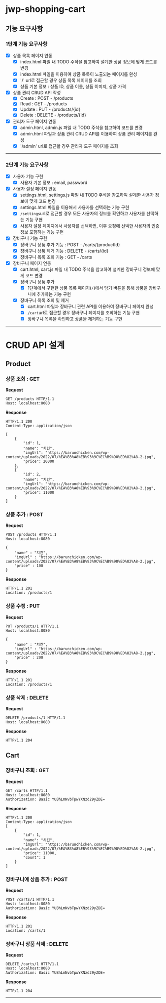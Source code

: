 # jwp-shopping-cart

## 기능 요구사항

### 1단계 기능 요구사항

- [x] 상품 목록 페이지 연동
    - [x] index.html 파일 내 TODO 주석을 참고하여 설계한 상품 정보에 맞게 코드를 변경
    - [x] index.html 파일을 이용하여 상품 목록이 노출되는 페이지를 완성
    - [x] '/' url로 접근할 경우 상품 목록 페이지를 조회
    - [x] 상품 기본 정보 : 상품 ID, 상품 이름, 상품 이미지, 상품 가격
- [x] 상품 관리 CRUD API 작성
    - [x] Create : POST - /products
    - [x] Read : GET - /products
    - [x] Update : PUT - /products/{id}
    - [x] Delete : DELETE - /products/{id}
- [x] 관리자 도구 페이지 연동
    - [x] admin.html, admin.js 파일 내 TODO 주석을 참고하여 코드를 변경
    - [x] admin.html 파일과 상품 관리 CRUD API를 이용하여 상품 관리 페이지를 완성
    - [x] '/admin' url로 접근할 경우 관리자 도구 페이지를 조회

---

### 2단계 기능 요구사항

- [x] 사용자 기능 구현
    - [x] 사용자 기본 정보 : email, password
- [x] 사용자 설정 페이지 연동
    - [x] settings.html, settings.js 파일 내 TODO 주석을 참고하여 설계한 사용자 정보에 맞게 코드 변경
    - [x] settings.html 파일을 이용해서 사용자를 선택하는 기능 구현
    - [x] `/settings`url로 접근할 경우 모든 사용자의 정보를 확인하고 사용자를 선택하는 기능 구현
    - [x] 사용자 설정 페이지에서 사용자를 선택하면, 이후 요청에 선택한 사용자의 인증 정보 포함하는 기능 구현
- [x] 장바구니 기능 구현
    - [x] 장바구니 상품 추가 기능 : POST - /carts/{productId}
    - [x] 장바구니 상품 제거 기능 : DELETE - /carts/{id}
    - [x] 장바구니 목록 조회 기능 : GET - /carts
- [x] 장바구니 페이지 연동
    - [x] cart.html, cart.js 파일 내 TODO 주석을 참고하여 설계한 장바구니 정보에 맞게 코드 변경
    - [x] 장바구니 상품 추가
        - [x] 1단계에서 구현한 상품 목록 페이지(`/`)에서 담기 버튼을 통해 상품을 장바구니에 추가하는 기능 구현
    - [x] 장바구니 목록 조회 및 제거
        - [x] cart.html 파일과 장바구니 관련 API를 이용하여 장바구니 페이지 완성
        - [x] `/cart`url로 접근할 경우 장바구니 페이지를 조회하는 기능 구현
        - [x] 장바구니 목록을 확인하고 상품을 제거하는 기능 구현

---

# CRUD API 설계

## Product

### 상품 조회 : GET

**Request**

```http request
GET /products HTTP/1.1
Host: localhost:8080
```

**Response**

```http request
HTTP/1.1 200
Content-Type: application/json

[
    {
        "id": 1,
        "name": "치킨",
        "imgUrl": "https://barunchicken.com/wp-content/uploads/2022/07/%EA%B3%A8%EB%93%9C%EC%B9%98%ED%82%A8-2.jpg",
        "price": 20000
    },
    {
        "id": 2,
        "name": "치킨",
        "imgUrl": "https://barunchicken.com/wp-content/uploads/2022/07/%EA%B3%A8%EB%93%9C%EC%B9%98%ED%82%A8-2.jpg",
        "price": 11000
    }
]
```

### 상품 추가 : POST

**Request**

```http request
POST /products HTTP/1.1
Host: localhost:8080

{
    "name" : "치킨",
    "imgUrl" : "https://barunchicken.com/wp-content/uploads/2022/07/%EA%B3%A8%EB%93%9C%EC%B9%98%ED%82%A8-2.jpg",
    "price" : 100
}
```

**Response**

```http request
HTTP/1.1 201
Location: /products/1
```

### 상품 수정 : PUT

**Request**

```http request
PUT /products/1 HTTP/1.1
Host: localhost:8080

{
    "name" : "치킨",
    "imgUrl" : "https://barunchicken.com/wp-content/uploads/2022/07/%EA%B3%A8%EB%93%9C%EC%B9%98%ED%82%A8-2.jpg",
    "price" : 200
}
```

**Response**

```http request
HTTP/1.1 201
Location: /products/1
```

### 상품 삭제 : DELETE

**Request**

```http request
DELETE /products/1 HTTP/1.1
Host: localhost:8080
```

**Response**

```http request
HTTP/1.1 204
```

## Cart

### 장바구니 조회 : GET

**Request**

```http request
GET /carts HTTP/1.1
Host: localhost:8080
Authorization: Basic YUBhLmNvbTpwYXNzd29yZDE=
```

**Response**

```http request
HTTP/1.1 200
Content-Type: application/json
[
    {
        "id": 1,
        "name": "치킨",
        "imgUrl": "https://barunchicken.com/wp-content/uploads/2022/07/%EA%B3%A8%EB%93%9C%EC%B9%98%ED%82%A8-2.jpg",
        "price": 11000,
        "count": 1
    }
]
```

### 장바구니에 상품 추가 : POST

**Request**

```http request
POST /carts/1 HTTP/1.1
Host: localhost:8080
Authorization: Basic YUBhLmNvbTpwYXNzd29yZDE=
```

**Response**

```http request
HTTP/1.1 201
Location: /carts/1
```

### 장바구니 상품 삭제 : DELETE

**Request**

```http request
DELETE /carts/1 HTTP/1.1
Host: localhost:8080
Authorization: Basic YUBhLmNvbTpwYXNzd29yZDE=
```

**Response**

```http request
HTTP/1.1 204
```

--- 
